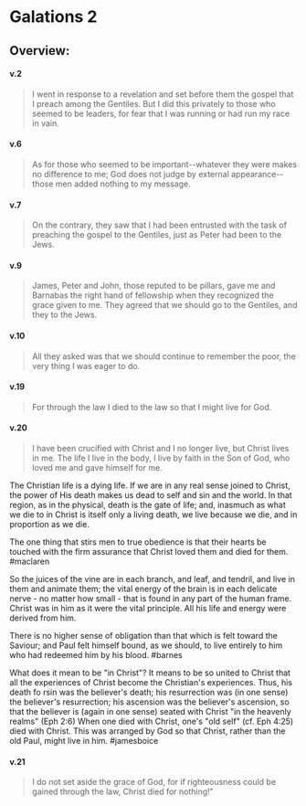 # Galations 2

## Overview:


#### v.2
>I went in response to a revelation and set before them the gospel that I preach among the Gentiles. But I did this privately to those who seemed to be leaders, for fear that I was running or had run my race in vain.

#### v.6
>As for those who seemed to be important--whatever they were makes no difference to me; God does not judge by external appearance--those men added nothing to my message.


#### v.7
>On the contrary, they saw that I had been entrusted with the task of preaching the gospel to the Gentiles, just as Peter had been to the Jews.

#### v.9
>James, Peter and John, those reputed to be pillars, gave me and Barnabas the right hand of fellowship when they recognized the grace given to me. They agreed that we should go to the Gentiles, and they to the Jews.

#### v.10
>All they asked was that we should continue to remember the poor, the very thing I was eager to do.

#### v.19
>For through the law I died to the law so that I might live for God.


#### v.20
>I have been crucified with Christ and I no longer live, but Christ lives in me. The life I live in the body, I live by faith in the Son of God, who loved me and gave himself for me.

The Christian life is a dying life. If we are in any real sense joined to Christ, the power of His death makes us dead to self and sin and the world. In that region, as in the physical, death is the gate of life; and, inasmuch as what we die to in Christ is itself only a living death, we live because we die, and in proportion as we die.

The one thing that stirs men to true obedience is that their hearts be touched with the firm assurance that Christ loved them and died for them.
#maclaren 

So the juices of the vine are in each branch, and leaf, and tendril, and live in them and animate them; the vital energy of the brain is in each delicate nerve - no matter how small - that is found in any part of the human frame. Christ was in him as it were the vital principle. All his life and energy were derived from him.

There is no higher sense of obligation than that which is felt toward the Saviour; and Paul felt himself bound, as we should, to live entirely to him who had redeemed him by his blood.
#barnes 

What does it mean to be "in Christ"? It means to be so united to Christ that all the experiences of Christ become the Christian's experiences. Thus, his death fo rsin was the believer's death; his resurrection was (in one sense) the believer's resurrection; his ascension was the believer's ascension, so that the believer is (again in one sense) seated with Christ "in the heavenly realms" (Eph 2:6) When one died with Christ, one's "old self" (cf. Eph 4:25) died with Christ. This was arranged by God so that Christ, rather than the old Paul, might live in him.
#jamesboice

#### v.21
>I do not set aside the grace of God, for if righteousness could be gained through the law, Christ died for nothing!"



